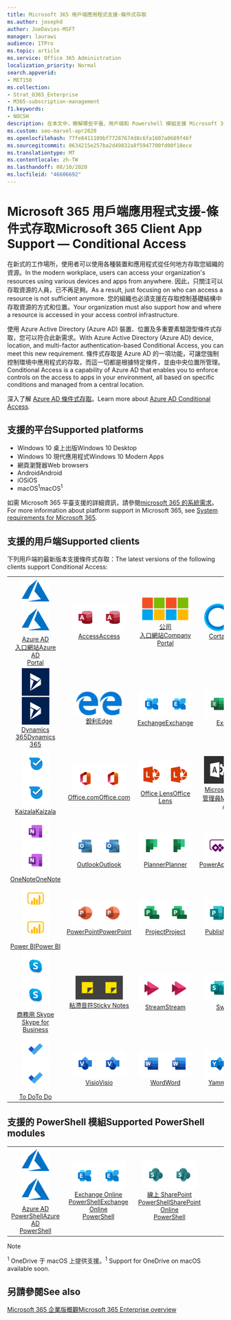```yaml
---
title: Microsoft 365 用戶端應用程式支援-條件式存取
ms.author: josephd
author: JoeDavies-MSFT
manager: laurawi
audience: ITPro
ms.topic: article
ms.service: Office 365 Administration
localization_priority: Normal
search.appverid:
- MET150
ms.collection:
- Strat_O365_Enterprise
- M365-subscription-management
f1.keywords:
- NOCSH
description: 在本文中，瞭解哪些平臺、用戶端和 Powershell 模組支援 Microsoft 365 的條件式存取。
ms.custom: seo-marvel-apr2020
ms.openlocfilehash: 77fe8411109bf77287674d8c6fa1607a0689f46f
ms.sourcegitcommit: 8634215e257ba2d49832a8f5947700fd00f18ece
ms.translationtype: MT
ms.contentlocale: zh-TW
ms.lasthandoff: 08/10/2020
ms.locfileid: "46606692"
---
```

# <a name="microsoft-365-client-app-support--conditional-access"></a><span data-ttu-id="dbbc6-103">Microsoft 365 用戶端應用程式支援-條件式存取</span><span class="sxs-lookup"><span data-stu-id="dbbc6-103">Microsoft 365 Client App Support — Conditional Access</span></span>

<span data-ttu-id="dbbc6-104">在新式的工作場所，使用者可以使用各種裝置和應用程式從任何地方存取您組織的資源。</span><span class="sxs-lookup"><span data-stu-id="dbbc6-104">In the modern workplace, users can access your organization's resources using various devices and apps from anywhere.</span></span> <span data-ttu-id="dbbc6-105">因此，只關注可以存取資源的人員，已不再足夠。</span><span class="sxs-lookup"><span data-stu-id="dbbc6-105">As a result, just focusing on who can access a resource is not sufficient anymore.</span></span> <span data-ttu-id="dbbc6-106">您的組織也必須支援在存取控制基礎結構中存取資源的方式和位置。</span><span class="sxs-lookup"><span data-stu-id="dbbc6-106">Your organization must also support how and where a resource is accessed in your access control infrastructure.</span></span>

<span data-ttu-id="dbbc6-107">使用 Azure Active Directory (Azure AD) 裝置、位置及多重要素驗證型條件式存取，您可以符合此新需求。</span><span class="sxs-lookup"><span data-stu-id="dbbc6-107">With Azure Active Directory (Azure AD) device, location, and multi-factor authentication-based Conditional Access, you can meet this new requirement.</span></span> <span data-ttu-id="dbbc6-108">條件式存取是 Azure AD 的一項功能，可讓您強制控制環境中應用程式的存取，而這一切都是根據特定條件，並由中央位置所管理。</span><span class="sxs-lookup"><span data-stu-id="dbbc6-108">Conditional Access is a capability of Azure AD that enables you to enforce controls on the access to apps in your environment, all based on specific conditions and managed from a central location.</span></span>

<span data-ttu-id="dbbc6-109">深入了解 [Azure AD 條件式存取](https://docs.microsoft.com/azure/active-directory/conditional-access/)。</span><span class="sxs-lookup"><span data-stu-id="dbbc6-109">Learn more about [Azure AD Conditional Access](https://docs.microsoft.com/azure/active-directory/conditional-access/).</span></span>

## <a name="supported-platforms"></a><span data-ttu-id="dbbc6-110">支援的平台</span><span class="sxs-lookup"><span data-stu-id="dbbc6-110">Supported platforms</span></span>

 - <span data-ttu-id="dbbc6-111">Windows 10 桌上出版</span><span class="sxs-lookup"><span data-stu-id="dbbc6-111">Windows 10 Desktop</span></span>
 - <span data-ttu-id="dbbc6-112">Windows 10 現代應用程式</span><span class="sxs-lookup"><span data-stu-id="dbbc6-112">Windows 10 Modern Apps</span></span>
 - <span data-ttu-id="dbbc6-113">網頁瀏覽器</span><span class="sxs-lookup"><span data-stu-id="dbbc6-113">Web browsers</span></span>
 - <span data-ttu-id="dbbc6-114">Android</span><span class="sxs-lookup"><span data-stu-id="dbbc6-114">Android</span></span>
 - <span data-ttu-id="dbbc6-115">iOS</span><span class="sxs-lookup"><span data-stu-id="dbbc6-115">iOS</span></span>
 - <span data-ttu-id="dbbc6-116">macOS<sup>1</sup></span><span class="sxs-lookup"><span data-stu-id="dbbc6-116">macOS<sup>1</sup></span></span>

<span data-ttu-id="dbbc6-117">如需 Microsoft 365 平臺支援的詳細資訊，請參閱[microsoft 365 的系統需求](https://products.office.com/office-system-requirements)。</span><span class="sxs-lookup"><span data-stu-id="dbbc6-117">For more information about platform support in Microsoft 365, see [System requirements for Microsoft 365](https://products.office.com/office-system-requirements).</span></span>

## <a name="supported-clients"></a><span data-ttu-id="dbbc6-118">支援的用戶端</span><span class="sxs-lookup"><span data-stu-id="dbbc6-118">Supported clients</span></span>

<span data-ttu-id="dbbc6-119">下列用戶端的最新版本支援條件式存取：</span><span class="sxs-lookup"><span data-stu-id="dbbc6-119">The latest versions of the following clients support Conditional Access:</span></span>

| | | | | | |
|:---:|:---:|:---:|:---:|:---:|:---:|
| <span data-ttu-id="dbbc6-120">![Azure 圖示](media/o365-azure-64x64.png)</span><span class="sxs-lookup"><span data-stu-id="dbbc6-120">![Azure icon](media/o365-azure-64x64.png)</span></span> <br> [<span data-ttu-id="dbbc6-121">Azure AD <br> 入口網站</span><span class="sxs-lookup"><span data-stu-id="dbbc6-121">Azure AD <br> Portal </span></span>](https://azure.microsoft.com/features/azure-portal/) | <span data-ttu-id="dbbc6-122">![Access 圖示](media/o365-access-64x64.png)</span><span class="sxs-lookup"><span data-stu-id="dbbc6-122">![Access icon](media/o365-access-64x64.png)</span></span> <br> [<span data-ttu-id="dbbc6-123">Access</span><span class="sxs-lookup"><span data-stu-id="dbbc6-123">Access</span></span>](https://products.office.com/access) | <span data-ttu-id="dbbc6-124">![公司入口網站圖示](media/o365-microsoft-64x64.png)</span><span class="sxs-lookup"><span data-stu-id="dbbc6-124">![Company portal icon](media/o365-microsoft-64x64.png)</span></span> <br> [<span data-ttu-id="dbbc6-125">公司 <br> 入口網站</span><span class="sxs-lookup"><span data-stu-id="dbbc6-125">Company <br> Portal </span></span>](https://docs.microsoft.com/intune-user-help/sign-in-to-the-company-portal)  | <span data-ttu-id="dbbc6-126">![Cortana 圖示](media/o365-cortana-64x64.png)</span><span class="sxs-lookup"><span data-stu-id="dbbc6-126">![Cortana icon](media/o365-cortana-64x64.png)</span></span> <br> [<span data-ttu-id="dbbc6-127">Cortana</span><span class="sxs-lookup"><span data-stu-id="dbbc6-127">Cortana</span></span>](https://www.microsoft.com/cortana) | <span data-ttu-id="dbbc6-128">![Delve 圖示](media/o365-delve-64x64.png)</span><span class="sxs-lookup"><span data-stu-id="dbbc6-128">![Delve icon](media/o365-delve-64x64.png)</span></span> <br> [<span data-ttu-id="dbbc6-129">Delve</span><span class="sxs-lookup"><span data-stu-id="dbbc6-129">Delve</span></span>](https://products.office.com/business/intelligent-search) 
| <span data-ttu-id="dbbc6-130">![Dynamics 365 圖示](media/o365-dynamics365-64x64.png)</span><span class="sxs-lookup"><span data-stu-id="dbbc6-130">![Dynamics 365 icon](media/o365-dynamics365-64x64.png)</span></span> <br> [<span data-ttu-id="dbbc6-131">Dynamics 365</span><span class="sxs-lookup"><span data-stu-id="dbbc6-131">Dynamics 365</span></span>](https://dynamics.microsoft.com) | <span data-ttu-id="dbbc6-132">![Edge 圖示](media/o365-edge-64x64.png)</span><span class="sxs-lookup"><span data-stu-id="dbbc6-132">![Edge icon](media/o365-edge-64x64.png)</span></span> <br> [<span data-ttu-id="dbbc6-133">銳利</span><span class="sxs-lookup"><span data-stu-id="dbbc6-133">Edge</span></span>](https://www.microsoft.com/windows/microsoft-edge) | <span data-ttu-id="dbbc6-134">![Exchange 圖示](media/o365-exchange-64x64.png)</span><span class="sxs-lookup"><span data-stu-id="dbbc6-134">![Exchange icon](media/o365-exchange-64x64.png)</span></span> <br> [<span data-ttu-id="dbbc6-135">Exchange</span><span class="sxs-lookup"><span data-stu-id="dbbc6-135">Exchange</span></span>](https://products.office.com/exchange/exchange-online) | <span data-ttu-id="dbbc6-136">![Excel 圖示](media/o365-excel-64x64.png)</span><span class="sxs-lookup"><span data-stu-id="dbbc6-136">![Excel icon](media/o365-excel-64x64.png)</span></span> <br> [<span data-ttu-id="dbbc6-137">Excel</span><span class="sxs-lookup"><span data-stu-id="dbbc6-137">Excel</span></span>](https://products.office.com/excel) | <span data-ttu-id="dbbc6-138">![表單圖示](media/o365-forms-64x64.png)</span><span class="sxs-lookup"><span data-stu-id="dbbc6-138">![Forms icon](media/o365-forms-64x64.png)</span></span> <br> [<span data-ttu-id="dbbc6-139">表單</span><span class="sxs-lookup"><span data-stu-id="dbbc6-139">Forms</span></span>](https://flow.microsoft.com/connectors/shared_microsoftforms/microsoft-forms/) 
| <span data-ttu-id="dbbc6-140">![Kaizala 圖示](media/o365-kaizala-64x64.png)</span><span class="sxs-lookup"><span data-stu-id="dbbc6-140">![Kaizala icon](media/o365-kaizala-64x64.png)</span></span> <br> [<span data-ttu-id="dbbc6-141">Kaizala</span><span class="sxs-lookup"><span data-stu-id="dbbc6-141">Kaizala</span></span>](https://products.office.com/en/business/microsoft-kaizala) | <span data-ttu-id="dbbc6-142">![Office.com 圖示](media/o365-office-64x64.png)</span><span class="sxs-lookup"><span data-stu-id="dbbc6-142">![Office.com icon](media/o365-office-64x64.png)</span></span> <br> [<span data-ttu-id="dbbc6-143">Office.com</span><span class="sxs-lookup"><span data-stu-id="dbbc6-143">Office.com</span></span>](https://www.office.com/) | <span data-ttu-id="dbbc6-144">![鏡頭圖示](media/o365-lens-64x64.png)</span><span class="sxs-lookup"><span data-stu-id="dbbc6-144">![Lens icon](media/o365-lens-64x64.png)</span></span> <br> [<span data-ttu-id="dbbc6-145">Office Lens</span><span class="sxs-lookup"><span data-stu-id="dbbc6-145">Office Lens</span></span>](https://www.microsoft.com/p/office-lens/9wzdncrfj3t8?activetab=pivot%3Aoverviewtab) | <span data-ttu-id="dbbc6-146">![Office 365 系統管理員圖示](media/o365-o365admin-64x64.png)</span><span class="sxs-lookup"><span data-stu-id="dbbc6-146">![Office 365 Admin icon](media/o365-o365admin-64x64.png)</span></span> <br> [<span data-ttu-id="dbbc6-147">Microsoft 365 系統 <br> 管理員</span><span class="sxs-lookup"><span data-stu-id="dbbc6-147">Microsoft 365 <br> Admin</span></span>](https://products.office.com/business/manage-office-365-admin-app) | <span data-ttu-id="dbbc6-148">![商務用 OneDrive 圖示](media/o365-OneDrive-64x64.png)</span><span class="sxs-lookup"><span data-stu-id="dbbc6-148">![OneDrive for Business icon](media/o365-OneDrive-64x64.png)</span></span> <br> [<span data-ttu-id="dbbc6-149">OneDrive<sup>1</sup></span><span class="sxs-lookup"><span data-stu-id="dbbc6-149">OneDrive<sup>1</sup></span></span>](https://products.office.com/onedrive-for-business/online-cloud-storage) 
| <span data-ttu-id="dbbc6-150">![OneNote 圖示](media/o365-OneNote-64x64.png)</span><span class="sxs-lookup"><span data-stu-id="dbbc6-150">![OneNote icon](media/o365-OneNote-64x64.png)</span></span> <br> [<span data-ttu-id="dbbc6-151">OneNote</span><span class="sxs-lookup"><span data-stu-id="dbbc6-151">OneNote</span></span>](https://products.office.com/onenote) | <span data-ttu-id="dbbc6-152">![Outlook 圖示](media/o365-outlook-64x64.png)</span><span class="sxs-lookup"><span data-stu-id="dbbc6-152">![Outlook icon](media/o365-outlook-64x64.png)</span></span> <br> [<span data-ttu-id="dbbc6-153">Outlook</span><span class="sxs-lookup"><span data-stu-id="dbbc6-153">Outlook</span></span>](https://products.office.com/outlook) | <span data-ttu-id="dbbc6-154">![Planner 圖示](media/o365-planner-64x64.png)</span><span class="sxs-lookup"><span data-stu-id="dbbc6-154">![Planner icon](media/o365-planner-64x64.png)</span></span> <br> [<span data-ttu-id="dbbc6-155">Planner</span><span class="sxs-lookup"><span data-stu-id="dbbc6-155">Planner</span></span>](https://products.office.com/business/task-management-software) | <span data-ttu-id="dbbc6-156">![PowerApps 圖示](media/o365-powerapps-64x64.png)</span><span class="sxs-lookup"><span data-stu-id="dbbc6-156">![PowerApps icon](media/o365-powerapps-64x64.png)</span></span> <br> [<span data-ttu-id="dbbc6-157">PowerApps</span><span class="sxs-lookup"><span data-stu-id="dbbc6-157">PowerApps</span></span>](https://powerapps.microsoft.com) | <span data-ttu-id="dbbc6-158">![電源自動圖示](media/o365-flow-64x64.png)</span><span class="sxs-lookup"><span data-stu-id="dbbc6-158">![Power Automate icon](media/o365-flow-64x64.png)</span></span> <br> [<span data-ttu-id="dbbc6-159"><br>自動功耗</span><span class="sxs-lookup"><span data-stu-id="dbbc6-159">Power <br> Automate</span></span>](https://flow.microsoft.com)
| <span data-ttu-id="dbbc6-160">![PowerBI 圖示](media/o365-powerbi-64x64.png)</span><span class="sxs-lookup"><span data-stu-id="dbbc6-160">![PowerBI icon](media/o365-powerbi-64x64.png)</span></span> <br> [<span data-ttu-id="dbbc6-161">Power BI</span><span class="sxs-lookup"><span data-stu-id="dbbc6-161">Power BI</span></span>](https://powerbi.microsoft.com) | <span data-ttu-id="dbbc6-162">![PowerPoint 圖示](media/o365-powerpoint-64x64.png)</span><span class="sxs-lookup"><span data-stu-id="dbbc6-162">![PowerPoint icon](media/o365-powerpoint-64x64.png)</span></span> <br> [<span data-ttu-id="dbbc6-163">PowerPoint</span><span class="sxs-lookup"><span data-stu-id="dbbc6-163">PowerPoint</span></span>](https://products.office.com/powerpoint) | <span data-ttu-id="dbbc6-164">![Project 圖示](media/o365-project-64x64.png)</span><span class="sxs-lookup"><span data-stu-id="dbbc6-164">![Project icon](media/o365-project-64x64.png)</span></span> <br> [<span data-ttu-id="dbbc6-165">Project</span><span class="sxs-lookup"><span data-stu-id="dbbc6-165">Project</span></span>](https://products.office.com/project) | <span data-ttu-id="dbbc6-166">![Publisher 圖示](media/o365-publisher-64x64.png)</span><span class="sxs-lookup"><span data-stu-id="dbbc6-166">![Publisher icon](media/o365-publisher-64x64.png)</span></span> <br> [<span data-ttu-id="dbbc6-167">Publisher</span><span class="sxs-lookup"><span data-stu-id="dbbc6-167">Publisher</span></span>](https://products.office.com/publisher) | <span data-ttu-id="dbbc6-168">![SharePoint 圖示](media/o365-sharepoint-64x64.png)</span><span class="sxs-lookup"><span data-stu-id="dbbc6-168">![SharePoint icon](media/o365-sharepoint-64x64.png)</span></span> <br> [<span data-ttu-id="dbbc6-169">Sharepoint</span><span class="sxs-lookup"><span data-stu-id="dbbc6-169">Sharepoint</span></span>](https://products.office.com/sharepoint) 
| <span data-ttu-id="dbbc6-170">![商務用 Skype 圖示](media/o365-skypeforbusiness-64x64.png)</span><span class="sxs-lookup"><span data-stu-id="dbbc6-170">![Skype for Business icon](media/o365-skypeforbusiness-64x64.png)</span></span> <br> [<span data-ttu-id="dbbc6-171">商務用 Skype <br></span><span class="sxs-lookup"><span data-stu-id="dbbc6-171">Skype for <br> Business</span></span>](https://www.skype.com/business/) | <span data-ttu-id="dbbc6-172">![粘滯音符圖示](media/o365-stickynotes-64x64.png)</span><span class="sxs-lookup"><span data-stu-id="dbbc6-172">![Sticky Notes icon](media/o365-stickynotes-64x64.png)</span></span> <br> [<span data-ttu-id="dbbc6-173">粘滯音符</span><span class="sxs-lookup"><span data-stu-id="dbbc6-173">Sticky Notes</span></span>](https://www.microsoft.com/p/microsoft-sticky-notes/9nblggh4qghw) | <span data-ttu-id="dbbc6-174">![Stream 圖示](media/o365-stream-64x64.png)</span><span class="sxs-lookup"><span data-stu-id="dbbc6-174">![Stream icon](media/o365-stream-64x64.png)</span></span> <br> [<span data-ttu-id="dbbc6-175">Stream</span><span class="sxs-lookup"><span data-stu-id="dbbc6-175">Stream</span></span>](https://stream.microsoft.com) | <span data-ttu-id="dbbc6-176">![Sway 圖示](media/o365-sway-64x64.png)</span><span class="sxs-lookup"><span data-stu-id="dbbc6-176">![Sway icon](media/o365-sway-64x64.png)</span></span> <br> [<span data-ttu-id="dbbc6-177">Sway</span><span class="sxs-lookup"><span data-stu-id="dbbc6-177">Sway</span></span>](https://sway.com) | <span data-ttu-id="dbbc6-178">![Teams 圖示](media/o365-teams-64x64.png)</span><span class="sxs-lookup"><span data-stu-id="dbbc6-178">![Teams icon](media/o365-teams-64x64.png)</span></span> <br> [<span data-ttu-id="dbbc6-179">Teams</span><span class="sxs-lookup"><span data-stu-id="dbbc6-179">Teams</span></span>](https://products.office.com/microsoft-teams/group-chat-software) 
| <span data-ttu-id="dbbc6-180">![待辦事項圖示](media/o365-todo-64x64.png)</span><span class="sxs-lookup"><span data-stu-id="dbbc6-180">![To Do icon](media/o365-todo-64x64.png)</span></span> <br> [<span data-ttu-id="dbbc6-181">To Do</span><span class="sxs-lookup"><span data-stu-id="dbbc6-181">To Do</span></span>](https://todo.microsoft.com) | <span data-ttu-id="dbbc6-182">![Visio 圖示](media/o365-visio-64x64.png)</span><span class="sxs-lookup"><span data-stu-id="dbbc6-182">![Visio icon](media/o365-visio-64x64.png)</span></span> <br> [<span data-ttu-id="dbbc6-183">Visio</span><span class="sxs-lookup"><span data-stu-id="dbbc6-183">Visio</span></span>](https://products.office.com/visio/flowchart-software) | <span data-ttu-id="dbbc6-184">![Word 圖示](media/o365-word-64x64.png)</span><span class="sxs-lookup"><span data-stu-id="dbbc6-184">![Word icon](media/o365-word-64x64.png)</span></span> <br> [<span data-ttu-id="dbbc6-185">Word</span><span class="sxs-lookup"><span data-stu-id="dbbc6-185">Word</span></span>](https://products.office.com/word) | <span data-ttu-id="dbbc6-186">![Yammer 圖示](media/o365-yammer-64x64.png)</span><span class="sxs-lookup"><span data-stu-id="dbbc6-186">![Yammer icon](media/o365-yammer-64x64.png)</span></span> <br> [<span data-ttu-id="dbbc6-187">Yammer</span><span class="sxs-lookup"><span data-stu-id="dbbc6-187">Yammer</span></span>](https://products.office.com/yammer/yammer-overview)

## <a name="supported-powershell-modules"></a><span data-ttu-id="dbbc6-188">支援的 PowerShell 模組</span><span class="sxs-lookup"><span data-stu-id="dbbc6-188">Supported PowerShell modules</span></span>

| | | | | | |
|:---:|:---:|:---:|:---:|:---:|:---:|
| <span data-ttu-id="dbbc6-189">![Azure 圖示](media/o365-azure-64x64.png)</span><span class="sxs-lookup"><span data-stu-id="dbbc6-189">![Azure icon](media/o365-azure-64x64.png)</span></span> <br> [<span data-ttu-id="dbbc6-190">Azure AD <br> PowerShell</span><span class="sxs-lookup"><span data-stu-id="dbbc6-190">Azure AD <br> PowerShell</span></span>](https://docs.microsoft.com/powershell/azure/active-directory/overview?view=azureadps-2.0) | <span data-ttu-id="dbbc6-191">![Exchange 圖示](media/o365-exchange-64x64.png)</span><span class="sxs-lookup"><span data-stu-id="dbbc6-191">![Exchange icon](media/o365-exchange-64x64.png)</span></span> <br> [<span data-ttu-id="dbbc6-192">Exchange Online <br> PowerShell</span><span class="sxs-lookup"><span data-stu-id="dbbc6-192">Exchange Online <br> PowerShell</span></span>](https://docs.microsoft.com/powershell/exchange/exchange-online/exchange-online-powershell?view=exchange-ps) | <span data-ttu-id="dbbc6-193">![SharePoint 圖示](media/o365-sharepoint-64x64.png)</span><span class="sxs-lookup"><span data-stu-id="dbbc6-193">![SharePoint icon](media/o365-sharepoint-64x64.png)</span></span> <br> [<span data-ttu-id="dbbc6-194">線上 SharePoint <br> PowerShell</span><span class="sxs-lookup"><span data-stu-id="dbbc6-194">SharePoint Online <br> PowerShell</span></span>](https://docs.microsoft.com/powershell/sharepoint/sharepoint-online/connect-sharepoint-online)

> [!NOTE]
> <span data-ttu-id="dbbc6-195"><sup>1</sup> OneDrive 于 macOS 上提供支援。</span><span class="sxs-lookup"><span data-stu-id="dbbc6-195"><sup>1</sup> Support for OneDrive on macOS available soon.</span></span>

## <a name="see-also"></a><span data-ttu-id="dbbc6-196">另請參閱</span><span class="sxs-lookup"><span data-stu-id="dbbc6-196">See also</span></span>

[<span data-ttu-id="dbbc6-197">Microsoft 365 企業版概觀</span><span class="sxs-lookup"><span data-stu-id="dbbc6-197">Microsoft 365 Enterprise overview</span></span>](https://docs.microsoft.com/microsoft-365/enterprise/microsoft-365-overview)

